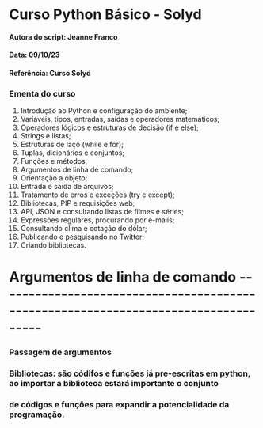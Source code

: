 # Curso Python Básico - Solyd

#### Autora do script: Jeanne Franco
#### Data: 09/10/23
#### Referência: Curso Solyd

### Ementa do curso

1. Introdução ao Python e configuração do ambiente;
2. Variáveis, tipos, entradas, saídas e operadores matemáticos;
3. Operadores lógicos e estruturas de decisão (if e else);
4. Strings e listas;
5. Estruturas de laço (while e for);
6. Tuplas, dicionários e conjuntos;
7. Funções e métodos;
8. Argumentos de linha de comando;
9. Orientação a objeto;
10. Entrada e saída de arquivos;
11. Tratamento de erros e exceções (try e except);
12. Bibliotecas, PIP e requisições web;
13. API, JSON e consultando listas de filmes e séries;
14. Expressões regulares, procurando por e-mails;
15. Consultando clima e cotação do dólar;
16. Publicando e pesquisando no Twitter;
17. Criando bibliotecas.

# Argumentos de linha de comando -----------------------------------------------------------------------------------

### Passagem de argumentos

### Bibliotecas: são códifos e funções já pre-escritas em python, ao importar a biblioteca estará importante o conjunto
### de códigos e funções para expandir a potencialidade da programação.
